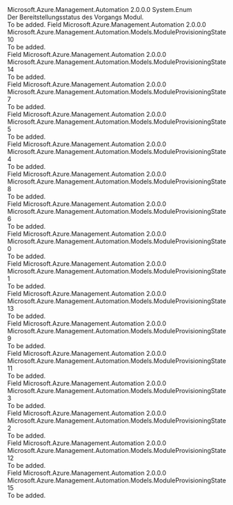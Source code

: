 <Type Name="ModuleProvisioningState" FullName="Microsoft.Azure.Management.Automation.Models.ModuleProvisioningState">
  <TypeSignature Language="C#" Value="public enum ModuleProvisioningState" />
  <TypeSignature Language="ILAsm" Value=".class public auto ansi sealed ModuleProvisioningState extends System.Enum" />
  <TypeSignature Language="DocId" Value="T:Microsoft.Azure.Management.Automation.Models.ModuleProvisioningState" />
  <TypeSignature Language="VB.NET" Value="Public Enum ModuleProvisioningState" />
  <TypeSignature Language="F#" Value="type ModuleProvisioningState = " />
  <AssemblyInfo>
    <AssemblyName>Microsoft.Azure.Management.Automation</AssemblyName>
    <AssemblyVersion>2.0.0.0</AssemblyVersion>
  </AssemblyInfo>
  <Base>
    <BaseTypeName>System.Enum</BaseTypeName>
  </Base>
  <Docs>
    <summary>
            Der Bereitstellungsstatus des Vorgangs Modul.
            </summary>
    <remarks>To be added.</remarks>
  </Docs>
  <Members>
    <Member MemberName="ActivitiesStored">
      <MemberSignature Language="C#" Value="ActivitiesStored" />
      <MemberSignature Language="ILAsm" Value=".field public static literal valuetype Microsoft.Azure.Management.Automation.Models.ModuleProvisioningState ActivitiesStored = int32(10)" />
      <MemberSignature Language="DocId" Value="F:Microsoft.Azure.Management.Automation.Models.ModuleProvisioningState.ActivitiesStored" />
      <MemberSignature Language="VB.NET" Value="ActivitiesStored" />
      <MemberSignature Language="F#" Value="ActivitiesStored = 10" Usage="Microsoft.Azure.Management.Automation.Models.ModuleProvisioningState.ActivitiesStored" />
      <MemberType>Field</MemberType>
      <AssemblyInfo>
        <AssemblyName>Microsoft.Azure.Management.Automation</AssemblyName>
        <AssemblyVersion>2.0.0.0</AssemblyVersion>
      </AssemblyInfo>
      <ReturnValue>
        <ReturnType>Microsoft.Azure.Management.Automation.Models.ModuleProvisioningState</ReturnType>
      </ReturnValue>
      <MemberValue>10</MemberValue>
      <Docs>
        <summary>To be added.</summary>
      </Docs>
    </Member>
    <Member MemberName="Cancelled">
      <MemberSignature Language="C#" Value="Cancelled" />
      <MemberSignature Language="ILAsm" Value=".field public static literal valuetype Microsoft.Azure.Management.Automation.Models.ModuleProvisioningState Cancelled = int32(14)" />
      <MemberSignature Language="DocId" Value="F:Microsoft.Azure.Management.Automation.Models.ModuleProvisioningState.Cancelled" />
      <MemberSignature Language="VB.NET" Value="Cancelled" />
      <MemberSignature Language="F#" Value="Cancelled = 14" Usage="Microsoft.Azure.Management.Automation.Models.ModuleProvisioningState.Cancelled" />
      <MemberType>Field</MemberType>
      <AssemblyInfo>
        <AssemblyName>Microsoft.Azure.Management.Automation</AssemblyName>
        <AssemblyVersion>2.0.0.0</AssemblyVersion>
      </AssemblyInfo>
      <ReturnValue>
        <ReturnType>Microsoft.Azure.Management.Automation.Models.ModuleProvisioningState</ReturnType>
      </ReturnValue>
      <MemberValue>14</MemberValue>
      <Docs>
        <summary>To be added.</summary>
      </Docs>
    </Member>
    <Member MemberName="ConnectionTypeImported">
      <MemberSignature Language="C#" Value="ConnectionTypeImported" />
      <MemberSignature Language="ILAsm" Value=".field public static literal valuetype Microsoft.Azure.Management.Automation.Models.ModuleProvisioningState ConnectionTypeImported = int32(7)" />
      <MemberSignature Language="DocId" Value="F:Microsoft.Azure.Management.Automation.Models.ModuleProvisioningState.ConnectionTypeImported" />
      <MemberSignature Language="VB.NET" Value="ConnectionTypeImported" />
      <MemberSignature Language="F#" Value="ConnectionTypeImported = 7" Usage="Microsoft.Azure.Management.Automation.Models.ModuleProvisioningState.ConnectionTypeImported" />
      <MemberType>Field</MemberType>
      <AssemblyInfo>
        <AssemblyName>Microsoft.Azure.Management.Automation</AssemblyName>
        <AssemblyVersion>2.0.0.0</AssemblyVersion>
      </AssemblyInfo>
      <ReturnValue>
        <ReturnType>Microsoft.Azure.Management.Automation.Models.ModuleProvisioningState</ReturnType>
      </ReturnValue>
      <MemberValue>7</MemberValue>
      <Docs>
        <summary>To be added.</summary>
      </Docs>
    </Member>
    <Member MemberName="ContentDownloaded">
      <MemberSignature Language="C#" Value="ContentDownloaded" />
      <MemberSignature Language="ILAsm" Value=".field public static literal valuetype Microsoft.Azure.Management.Automation.Models.ModuleProvisioningState ContentDownloaded = int32(5)" />
      <MemberSignature Language="DocId" Value="F:Microsoft.Azure.Management.Automation.Models.ModuleProvisioningState.ContentDownloaded" />
      <MemberSignature Language="VB.NET" Value="ContentDownloaded" />
      <MemberSignature Language="F#" Value="ContentDownloaded = 5" Usage="Microsoft.Azure.Management.Automation.Models.ModuleProvisioningState.ContentDownloaded" />
      <MemberType>Field</MemberType>
      <AssemblyInfo>
        <AssemblyName>Microsoft.Azure.Management.Automation</AssemblyName>
        <AssemblyVersion>2.0.0.0</AssemblyVersion>
      </AssemblyInfo>
      <ReturnValue>
        <ReturnType>Microsoft.Azure.Management.Automation.Models.ModuleProvisioningState</ReturnType>
      </ReturnValue>
      <MemberValue>5</MemberValue>
      <Docs>
        <summary>To be added.</summary>
      </Docs>
    </Member>
    <Member MemberName="ContentRetrieved">
      <MemberSignature Language="C#" Value="ContentRetrieved" />
      <MemberSignature Language="ILAsm" Value=".field public static literal valuetype Microsoft.Azure.Management.Automation.Models.ModuleProvisioningState ContentRetrieved = int32(4)" />
      <MemberSignature Language="DocId" Value="F:Microsoft.Azure.Management.Automation.Models.ModuleProvisioningState.ContentRetrieved" />
      <MemberSignature Language="VB.NET" Value="ContentRetrieved" />
      <MemberSignature Language="F#" Value="ContentRetrieved = 4" Usage="Microsoft.Azure.Management.Automation.Models.ModuleProvisioningState.ContentRetrieved" />
      <MemberType>Field</MemberType>
      <AssemblyInfo>
        <AssemblyName>Microsoft.Azure.Management.Automation</AssemblyName>
        <AssemblyVersion>2.0.0.0</AssemblyVersion>
      </AssemblyInfo>
      <ReturnValue>
        <ReturnType>Microsoft.Azure.Management.Automation.Models.ModuleProvisioningState</ReturnType>
      </ReturnValue>
      <MemberValue>4</MemberValue>
      <Docs>
        <summary>To be added.</summary>
      </Docs>
    </Member>
    <Member MemberName="ContentStored">
      <MemberSignature Language="C#" Value="ContentStored" />
      <MemberSignature Language="ILAsm" Value=".field public static literal valuetype Microsoft.Azure.Management.Automation.Models.ModuleProvisioningState ContentStored = int32(8)" />
      <MemberSignature Language="DocId" Value="F:Microsoft.Azure.Management.Automation.Models.ModuleProvisioningState.ContentStored" />
      <MemberSignature Language="VB.NET" Value="ContentStored" />
      <MemberSignature Language="F#" Value="ContentStored = 8" Usage="Microsoft.Azure.Management.Automation.Models.ModuleProvisioningState.ContentStored" />
      <MemberType>Field</MemberType>
      <AssemblyInfo>
        <AssemblyName>Microsoft.Azure.Management.Automation</AssemblyName>
        <AssemblyVersion>2.0.0.0</AssemblyVersion>
      </AssemblyInfo>
      <ReturnValue>
        <ReturnType>Microsoft.Azure.Management.Automation.Models.ModuleProvisioningState</ReturnType>
      </ReturnValue>
      <MemberValue>8</MemberValue>
      <Docs>
        <summary>To be added.</summary>
      </Docs>
    </Member>
    <Member MemberName="ContentValidated">
      <MemberSignature Language="C#" Value="ContentValidated" />
      <MemberSignature Language="ILAsm" Value=".field public static literal valuetype Microsoft.Azure.Management.Automation.Models.ModuleProvisioningState ContentValidated = int32(6)" />
      <MemberSignature Language="DocId" Value="F:Microsoft.Azure.Management.Automation.Models.ModuleProvisioningState.ContentValidated" />
      <MemberSignature Language="VB.NET" Value="ContentValidated" />
      <MemberSignature Language="F#" Value="ContentValidated = 6" Usage="Microsoft.Azure.Management.Automation.Models.ModuleProvisioningState.ContentValidated" />
      <MemberType>Field</MemberType>
      <AssemblyInfo>
        <AssemblyName>Microsoft.Azure.Management.Automation</AssemblyName>
        <AssemblyVersion>2.0.0.0</AssemblyVersion>
      </AssemblyInfo>
      <ReturnValue>
        <ReturnType>Microsoft.Azure.Management.Automation.Models.ModuleProvisioningState</ReturnType>
      </ReturnValue>
      <MemberValue>6</MemberValue>
      <Docs>
        <summary>To be added.</summary>
      </Docs>
    </Member>
    <Member MemberName="Created">
      <MemberSignature Language="C#" Value="Created" />
      <MemberSignature Language="ILAsm" Value=".field public static literal valuetype Microsoft.Azure.Management.Automation.Models.ModuleProvisioningState Created = int32(0)" />
      <MemberSignature Language="DocId" Value="F:Microsoft.Azure.Management.Automation.Models.ModuleProvisioningState.Created" />
      <MemberSignature Language="VB.NET" Value="Created" />
      <MemberSignature Language="F#" Value="Created = 0" Usage="Microsoft.Azure.Management.Automation.Models.ModuleProvisioningState.Created" />
      <MemberType>Field</MemberType>
      <AssemblyInfo>
        <AssemblyName>Microsoft.Azure.Management.Automation</AssemblyName>
        <AssemblyVersion>2.0.0.0</AssemblyVersion>
      </AssemblyInfo>
      <ReturnValue>
        <ReturnType>Microsoft.Azure.Management.Automation.Models.ModuleProvisioningState</ReturnType>
      </ReturnValue>
      <MemberValue>0</MemberValue>
      <Docs>
        <summary>To be added.</summary>
      </Docs>
    </Member>
    <Member MemberName="Creating">
      <MemberSignature Language="C#" Value="Creating" />
      <MemberSignature Language="ILAsm" Value=".field public static literal valuetype Microsoft.Azure.Management.Automation.Models.ModuleProvisioningState Creating = int32(1)" />
      <MemberSignature Language="DocId" Value="F:Microsoft.Azure.Management.Automation.Models.ModuleProvisioningState.Creating" />
      <MemberSignature Language="VB.NET" Value="Creating" />
      <MemberSignature Language="F#" Value="Creating = 1" Usage="Microsoft.Azure.Management.Automation.Models.ModuleProvisioningState.Creating" />
      <MemberType>Field</MemberType>
      <AssemblyInfo>
        <AssemblyName>Microsoft.Azure.Management.Automation</AssemblyName>
        <AssemblyVersion>2.0.0.0</AssemblyVersion>
      </AssemblyInfo>
      <ReturnValue>
        <ReturnType>Microsoft.Azure.Management.Automation.Models.ModuleProvisioningState</ReturnType>
      </ReturnValue>
      <MemberValue>1</MemberValue>
      <Docs>
        <summary>To be added.</summary>
      </Docs>
    </Member>
    <Member MemberName="Failed">
      <MemberSignature Language="C#" Value="Failed" />
      <MemberSignature Language="ILAsm" Value=".field public static literal valuetype Microsoft.Azure.Management.Automation.Models.ModuleProvisioningState Failed = int32(13)" />
      <MemberSignature Language="DocId" Value="F:Microsoft.Azure.Management.Automation.Models.ModuleProvisioningState.Failed" />
      <MemberSignature Language="VB.NET" Value="Failed" />
      <MemberSignature Language="F#" Value="Failed = 13" Usage="Microsoft.Azure.Management.Automation.Models.ModuleProvisioningState.Failed" />
      <MemberType>Field</MemberType>
      <AssemblyInfo>
        <AssemblyName>Microsoft.Azure.Management.Automation</AssemblyName>
        <AssemblyVersion>2.0.0.0</AssemblyVersion>
      </AssemblyInfo>
      <ReturnValue>
        <ReturnType>Microsoft.Azure.Management.Automation.Models.ModuleProvisioningState</ReturnType>
      </ReturnValue>
      <MemberValue>13</MemberValue>
      <Docs>
        <summary>To be added.</summary>
      </Docs>
    </Member>
    <Member MemberName="ModuleDataStored">
      <MemberSignature Language="C#" Value="ModuleDataStored" />
      <MemberSignature Language="ILAsm" Value=".field public static literal valuetype Microsoft.Azure.Management.Automation.Models.ModuleProvisioningState ModuleDataStored = int32(9)" />
      <MemberSignature Language="DocId" Value="F:Microsoft.Azure.Management.Automation.Models.ModuleProvisioningState.ModuleDataStored" />
      <MemberSignature Language="VB.NET" Value="ModuleDataStored" />
      <MemberSignature Language="F#" Value="ModuleDataStored = 9" Usage="Microsoft.Azure.Management.Automation.Models.ModuleProvisioningState.ModuleDataStored" />
      <MemberType>Field</MemberType>
      <AssemblyInfo>
        <AssemblyName>Microsoft.Azure.Management.Automation</AssemblyName>
        <AssemblyVersion>2.0.0.0</AssemblyVersion>
      </AssemblyInfo>
      <ReturnValue>
        <ReturnType>Microsoft.Azure.Management.Automation.Models.ModuleProvisioningState</ReturnType>
      </ReturnValue>
      <MemberValue>9</MemberValue>
      <Docs>
        <summary>To be added.</summary>
      </Docs>
    </Member>
    <Member MemberName="ModuleImportRunbookComplete">
      <MemberSignature Language="C#" Value="ModuleImportRunbookComplete" />
      <MemberSignature Language="ILAsm" Value=".field public static literal valuetype Microsoft.Azure.Management.Automation.Models.ModuleProvisioningState ModuleImportRunbookComplete = int32(11)" />
      <MemberSignature Language="DocId" Value="F:Microsoft.Azure.Management.Automation.Models.ModuleProvisioningState.ModuleImportRunbookComplete" />
      <MemberSignature Language="VB.NET" Value="ModuleImportRunbookComplete" />
      <MemberSignature Language="F#" Value="ModuleImportRunbookComplete = 11" Usage="Microsoft.Azure.Management.Automation.Models.ModuleProvisioningState.ModuleImportRunbookComplete" />
      <MemberType>Field</MemberType>
      <AssemblyInfo>
        <AssemblyName>Microsoft.Azure.Management.Automation</AssemblyName>
        <AssemblyVersion>2.0.0.0</AssemblyVersion>
      </AssemblyInfo>
      <ReturnValue>
        <ReturnType>Microsoft.Azure.Management.Automation.Models.ModuleProvisioningState</ReturnType>
      </ReturnValue>
      <MemberValue>11</MemberValue>
      <Docs>
        <summary>To be added.</summary>
      </Docs>
    </Member>
    <Member MemberName="RunningImportModuleRunbook">
      <MemberSignature Language="C#" Value="RunningImportModuleRunbook" />
      <MemberSignature Language="ILAsm" Value=".field public static literal valuetype Microsoft.Azure.Management.Automation.Models.ModuleProvisioningState RunningImportModuleRunbook = int32(3)" />
      <MemberSignature Language="DocId" Value="F:Microsoft.Azure.Management.Automation.Models.ModuleProvisioningState.RunningImportModuleRunbook" />
      <MemberSignature Language="VB.NET" Value="RunningImportModuleRunbook" />
      <MemberSignature Language="F#" Value="RunningImportModuleRunbook = 3" Usage="Microsoft.Azure.Management.Automation.Models.ModuleProvisioningState.RunningImportModuleRunbook" />
      <MemberType>Field</MemberType>
      <AssemblyInfo>
        <AssemblyName>Microsoft.Azure.Management.Automation</AssemblyName>
        <AssemblyVersion>2.0.0.0</AssemblyVersion>
      </AssemblyInfo>
      <ReturnValue>
        <ReturnType>Microsoft.Azure.Management.Automation.Models.ModuleProvisioningState</ReturnType>
      </ReturnValue>
      <MemberValue>3</MemberValue>
      <Docs>
        <summary>To be added.</summary>
      </Docs>
    </Member>
    <Member MemberName="StartingImportModuleRunbook">
      <MemberSignature Language="C#" Value="StartingImportModuleRunbook" />
      <MemberSignature Language="ILAsm" Value=".field public static literal valuetype Microsoft.Azure.Management.Automation.Models.ModuleProvisioningState StartingImportModuleRunbook = int32(2)" />
      <MemberSignature Language="DocId" Value="F:Microsoft.Azure.Management.Automation.Models.ModuleProvisioningState.StartingImportModuleRunbook" />
      <MemberSignature Language="VB.NET" Value="StartingImportModuleRunbook" />
      <MemberSignature Language="F#" Value="StartingImportModuleRunbook = 2" Usage="Microsoft.Azure.Management.Automation.Models.ModuleProvisioningState.StartingImportModuleRunbook" />
      <MemberType>Field</MemberType>
      <AssemblyInfo>
        <AssemblyName>Microsoft.Azure.Management.Automation</AssemblyName>
        <AssemblyVersion>2.0.0.0</AssemblyVersion>
      </AssemblyInfo>
      <ReturnValue>
        <ReturnType>Microsoft.Azure.Management.Automation.Models.ModuleProvisioningState</ReturnType>
      </ReturnValue>
      <MemberValue>2</MemberValue>
      <Docs>
        <summary>To be added.</summary>
      </Docs>
    </Member>
    <Member MemberName="Succeeded">
      <MemberSignature Language="C#" Value="Succeeded" />
      <MemberSignature Language="ILAsm" Value=".field public static literal valuetype Microsoft.Azure.Management.Automation.Models.ModuleProvisioningState Succeeded = int32(12)" />
      <MemberSignature Language="DocId" Value="F:Microsoft.Azure.Management.Automation.Models.ModuleProvisioningState.Succeeded" />
      <MemberSignature Language="VB.NET" Value="Succeeded" />
      <MemberSignature Language="F#" Value="Succeeded = 12" Usage="Microsoft.Azure.Management.Automation.Models.ModuleProvisioningState.Succeeded" />
      <MemberType>Field</MemberType>
      <AssemblyInfo>
        <AssemblyName>Microsoft.Azure.Management.Automation</AssemblyName>
        <AssemblyVersion>2.0.0.0</AssemblyVersion>
      </AssemblyInfo>
      <ReturnValue>
        <ReturnType>Microsoft.Azure.Management.Automation.Models.ModuleProvisioningState</ReturnType>
      </ReturnValue>
      <MemberValue>12</MemberValue>
      <Docs>
        <summary>To be added.</summary>
      </Docs>
    </Member>
    <Member MemberName="Updating">
      <MemberSignature Language="C#" Value="Updating" />
      <MemberSignature Language="ILAsm" Value=".field public static literal valuetype Microsoft.Azure.Management.Automation.Models.ModuleProvisioningState Updating = int32(15)" />
      <MemberSignature Language="DocId" Value="F:Microsoft.Azure.Management.Automation.Models.ModuleProvisioningState.Updating" />
      <MemberSignature Language="VB.NET" Value="Updating" />
      <MemberSignature Language="F#" Value="Updating = 15" Usage="Microsoft.Azure.Management.Automation.Models.ModuleProvisioningState.Updating" />
      <MemberType>Field</MemberType>
      <AssemblyInfo>
        <AssemblyName>Microsoft.Azure.Management.Automation</AssemblyName>
        <AssemblyVersion>2.0.0.0</AssemblyVersion>
      </AssemblyInfo>
      <ReturnValue>
        <ReturnType>Microsoft.Azure.Management.Automation.Models.ModuleProvisioningState</ReturnType>
      </ReturnValue>
      <MemberValue>15</MemberValue>
      <Docs>
        <summary>To be added.</summary>
      </Docs>
    </Member>
  </Members>
</Type>